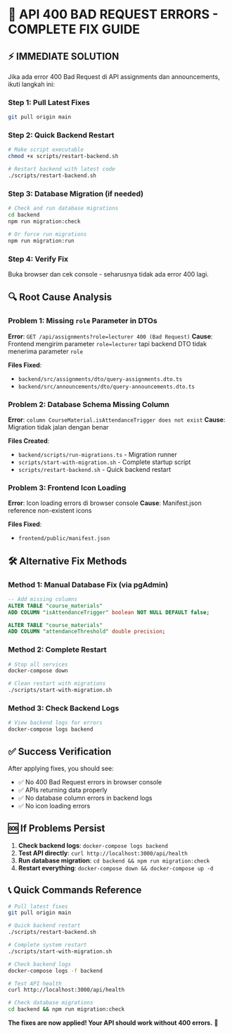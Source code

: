 # 🚨 API 400 BAD REQUEST ERRORS - COMPLETE FIX GUIDE

## ⚡ IMMEDIATE SOLUTION

Jika ada error 400 Bad Request di API assignments dan announcements, ikuti langkah ini:

### Step 1: Pull Latest Fixes
```bash
git pull origin main
```

### Step 2: Quick Backend Restart
```bash
# Make script executable
chmod +x scripts/restart-backend.sh

# Restart backend with latest code
./scripts/restart-backend.sh
```

### Step 3: Database Migration (if needed)
```bash
# Check and run database migrations
cd backend
npm run migration:check

# Or force run migrations
npm run migration:run
```

### Step 4: Verify Fix
Buka browser dan cek console - seharusnya tidak ada error 400 lagi.

## 🔍 Root Cause Analysis

### Problem 1: Missing `role` Parameter in DTOs
**Error**: `GET /api/assignments?role=lecturer 400 (Bad Request)`
**Cause**: Frontend mengirim parameter `role=lecturer` tapi backend DTO tidak menerima parameter `role`

**Files Fixed**:
- `backend/src/assignments/dto/query-assignments.dto.ts`
- `backend/src/announcements/dto/query-announcements.dto.ts`

### Problem 2: Database Schema Missing Column
**Error**: `column CourseMaterial.isAttendanceTrigger does not exist`
**Cause**: Migration tidak jalan dengan benar

**Files Created**:
- `backend/scripts/run-migrations.ts` - Migration runner
- `scripts/start-with-migration.sh` - Complete startup script
- `scripts/restart-backend.sh` - Quick backend restart

### Problem 3: Frontend Icon Loading
**Error**: Icon loading errors di browser console
**Cause**: Manifest.json reference non-existent icons

**Files Fixed**:
- `frontend/public/manifest.json`

## 🛠️ Alternative Fix Methods

### Method 1: Manual Database Fix (via pgAdmin)
```sql
-- Add missing columns
ALTER TABLE "course_materials" 
ADD COLUMN "isAttendanceTrigger" boolean NOT NULL DEFAULT false;

ALTER TABLE "course_materials" 
ADD COLUMN "attendanceThreshold" double precision;
```

### Method 2: Complete Restart
```bash
# Stop all services
docker-compose down

# Clean restart with migrations
./scripts/start-with-migration.sh
```

### Method 3: Check Backend Logs
```bash
# View backend logs for errors
docker-compose logs backend
```

## ✅ Success Verification

After applying fixes, you should see:
- ✅ No 400 Bad Request errors in browser console
- ✅ APIs returning data properly
- ✅ No database column errors in backend logs
- ✅ No icon loading errors

## 🆘 If Problems Persist

1. **Check backend logs**: `docker-compose logs backend`
2. **Test API directly**: `curl http://localhost:3000/api/health`
3. **Run database migration**: `cd backend && npm run migration:check`
4. **Restart everything**: `docker-compose down && docker-compose up -d`

## 📞 Quick Commands Reference

```bash
# Pull latest fixes
git pull origin main

# Quick backend restart
./scripts/restart-backend.sh

# Complete system restart
./scripts/start-with-migration.sh

# Check backend logs
docker-compose logs -f backend

# Test API health
curl http://localhost:3000/api/health

# Check database migrations
cd backend && npm run migration:check
```

**The fixes are now applied! Your API should work without 400 errors.** 🎉
